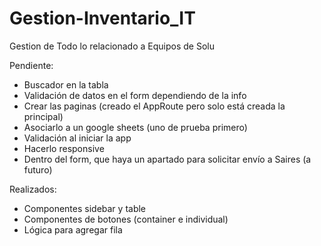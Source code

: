 # Gestion-Inventario_IT
Gestion de Todo lo relacionado a Equipos de Solu

Pendiente:

- Buscador en la tabla
- Validación de datos en el form dependiendo de la info
- Crear las paginas (creado el AppRoute pero solo está creada la principal)
- Asociarlo a un google sheets (uno de prueba primero)
- Validación al iniciar la app
- Hacerlo responsive
- Dentro del form, que haya un apartado para solicitar envío a Saires (a futuro)



Realizados:

- Componentes sidebar y table
- Componentes de botones (container e individual)
- Lógica para agregar fila 